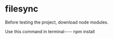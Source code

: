 # filesync
Before testing the project, download node modules.

Use this command in terminal----
npm install 
